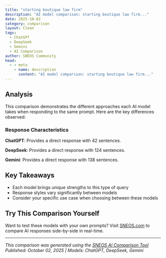 ```yaml
---
title: "starting boutique law firm"
description: "AI model comparison: starting boutique law firm..."
date: 2025-10-02
category: comparison
layout: Clean
tags:
  - ChatGPT
  - DeepSeek
  - Gemini
  - AI Comparison
author: SNEOS Community
head:
  - - meta
    - name: description
      content: "AI model comparison: starting boutique law firm..."
---
```


<ChatComparison
  title="starting boutique law firm"
  prompt="starting boutique law firm"
  :responses='{"ChatGPT": "Starting a boutique law firm can be an exciting and rewarding endeavor. Here are some key steps and considerations to help you get started:\n\n### 1. Define Your Niche and Services\n- **Specialize:** Boutique firms often focus on a specific area of law (e.g., intellectual property, family law, real estate, employment law).\n- **Target Market:** Identify the type of clients you want to serve (individuals, small businesses, startups, corporations).\n\n### 2. Create a Business Plan\n- **Mission \u0026 Vision:** Clarify your goals and the firm\u0027s core values.\n- **Services \u0026 Pricing:** Outline what services you will offer and your fee structure.\n- **Marketing Strategy:** Plan how to attract clients (networking, online presence, referrals).\n- **Financial Projections:** Estimate startup costs, ongoing expenses, and revenue projections.\n\n### 3. Legal Structure \u0026 Licensing\n- **Choose a Business Entity:** Decide whether to form an LLC, PLLC, partnership, or sole proprietorship.\n- **Register Your Firm:** File necessary paperwork with your state bar and business registration office.\n- **Obtain Licenses:** Ensure all attorneys have valid licenses to practice law in your jurisdiction.\n\n### 4. Office Setup\n- **Physical or Virtual Office:** Decide whether you will have a physical office or operate virtually.\n- **Technology:** Invest in practice management software, secure communication tools, and document management systems.\n- **Supplies \u0026 Equipment:** Acquire essential office supplies, computers, and legal research tools.\n\n### 5. Build Your Brand and Online Presence\n- **Create a Website:** Professional website detailing your expertise, services, and contact information.\n- **SEO \u0026 Content Marketing:** Publish blogs or articles demonstrating your knowledge.\n- **Social Media:** Maintain profiles on LinkedIn, Twitter, or other relevant platforms.\n- **Networking:** Join local bar associations and professional groups.\n\n### 6. Client Intake and Management\n- **Client Agreements:** Draft clear engagement letters and retainers.\n- **Billing Procedures:** Implement straightforward billing and payment systems.\n- **Confidentiality \u0026 Compliance:** Ensure data security and regulatory compliance.\n\n### 7. Financial and Administrative Management\n- **Accounting:** Set up bookkeeping and accounting processes.\n- **Banking:** Open a business bank account and consider a trust account if handling client funds.\n- **Insurance:** Obtain professional liability insurance.\n\n### 8. Grow Your Practice\n- **Referrals and Partnerships:** Build relationships with other professionals.\n- **Continuing Education:** Stay updated on legal developments.\n- **Hire Support Staff or Associates:** As demand grows, consider expanding your team.\n\n---\n\n### Additional Tips:\n- Start lean and focus on delivering exceptional client service.\n- Use technology to increase efficiency.\n- Keep overhead costs low initially.\n- Network extensively within your niche.\n\nIf you want, I can help you draft specific documents, create a business plan outline, or assist with marketing strategies. Just let me know!", "DeepSeek": "Of course. Starting a boutique law firm is an exciting and ambitious venture. It allows you to focus on a specific area of law, build a strong brand, and often achieve a better work-life balance than in a large firm.\n\nHere is a comprehensive, step-by-step guide to starting your own boutique law firm.\n\n---\n\n### **Phase 1: The Foundation (Pre-Launch Planning)**\n\nThis is the most critical phase. Rushing through it is the biggest reason new firms struggle.\n\n#### **1. Define Your Niche \u0026 Value Proposition**\n\u0022Boutique\u0022 means specialized. You cannot be everything to everyone.\n* **What is your practice area?** (e.g., Intellectual Property for tech startups, Immigration for investors, Family Law for high-net-worth individuals, Cannabis Law, Employment Law for employees).\n* **Why are you different?** What unique value do you bring? (e.g., \u0022I\u0027m a former software developer, so I understand my tech clients\u0027 needs intimately,\u0022 or \u0022We offer fixed-fee pricing for estate planning to provide cost certainty.\u0022)\n* **Who is your ideal client?** Be as specific as possible. This will guide your marketing.\n\n#### **2. Create a Solid Business Plan**\nTreat this like any other startup. Your business plan is your roadmap.\n* **Executive Summary:** A one-page overview of your firm.\n* **Services:** Detailed list of the legal services you will offer.\n* **Market Analysis:** Who are your competitors? What is the demand for your niche?\n* **Marketing \u0026 Sales Strategy:** How will you attract clients? (More on this below).\n* **Management Team:** That\u0027s you! Highlight your expertise and experience.\n* **Financial Plan:** This is crucial.\n * **Startup Costs:** Technology, office space, insurance, bar fees, marketing, etc.\n * **Operating Expenses:** Monthly costs (software, rent, utilities, etc.).\n * **Revenue Projections:** How many clients do you need to break even? To be profitable? Be realistic.\n * **Pricing Structure:** Hourly, fixed fees, retainers, contingency?\n\n#### **3. Handle the Legal \u0026 Administrative Setup**\n* **Choose a Business Structure:**\n * **Sole Proprietorship:** Simple but offers no personal liability protection (not recommended).\n * **Limited Liability Company (LLC):** Highly recommended. Protects your personal assets from business debts and lawsuits.\n * **Professional Corporation (PC):** Another common option for law firms. Consult with a CPA and lawyer to decide which is best for your situation.\n* **Name Your Firm:** Choose a name that is professional, memorable, and complies with your state bar\u0027s rules (often cannot be misleading).\n* **Obtain an EIN:** Get an Employer Identification Number from the IRS (free on their website).\n* **Open a Business Bank Account:** **Absolutely essential.** Never mix personal and business finances.\n* **Get Insured:**\n * **Professional Liability (Malpractice) Insurance:** Non-negotiable. Shop around for quotes.\n * **General Liability \u0026 Property Insurance:** Protects your office and assets.\n\n#### **4. Set Up Your Office \u0026 Technology**\n* **Location:** Will you work from home, rent a co-working space, or lease an office? Consider client meetings and your professional image.\n* **Core Technology Stack:**\n * **Computer \u0026 Security:** A reliable computer and robust cybersecurity (firewall, antivirus, encrypted communications).\n * **Practice Management Software:** The heart of your firm. **Clio, PracticePanther, and MyCase** are popular options. They handle time tracking, billing, document management, and client communication.\n * **Document Management \u0026 Storage:** A secure, cloud-based system (often part of your practice management software).\n * **Legal Research:** A subscription to **Fastcase**, **Casetext**, or **Westlaw**.\n * **Communication:** A professional business phone number (e.g., **Google Voice** or **RingCentral**) and email address (e.g., \u0060yourname@yourfirm.com\u0060).\n\n---\n\n### **Phase 2: Launch \u0026 Growth (Execution)**\n\n#### **5. Develop Your Brand \u0026 Online Presence**\n* **Professional Logo \u0026 Branding:** Invest in a good logo and consistent branding (colors, fonts).\n* **Website:** Your website is your digital storefront. It must be:\n * Professional, clean, and mobile-friendly.\n * Clear about your niche and who you help.\n * Contains valuable content (a blog, articles, guides) to demonstrate expertise.\n * Includes a clear \u0022Call to Action\u0022 (e.g., \u0022Schedule a Consultation\u0022).\n* **LinkedIn Profile:** Optimize your personal and firm LinkedIn profiles. This is a powerful tool for professional networking.\n\n#### **6. Implement Your Marketing Strategy**\n* **Networking:** This is the #1 source of work for most boutiques.\n * Join industry associations your ideal clients belong to.\n * Attend conferences and events.\n * Build relationships with other lawyers who can refer clients to you (e.g., a corporate lawyer referring an IP matter).\n* **Content Marketing:** Showcase your expertise.\n * Write blog posts on recent developments in your niche.\n * Create simple explainer videos or guides.\n * This builds trust and helps with SEO (Search Engine Optimization).\n* **Referrals:** Let your personal and professional network know you have opened your firm. Don\u0027t be shy about asking for referrals.\n\n#### **7. Master the Business of Law**\n* **Time Tracking \u0026 Billing:** Be diligent. Use your software to track every minute. Bill promptly and clearly.\n* **Financial Management:** Use accounting software like **QuickBooks Online** (which often integrates with your practice management software). Regularly review your Profit \u0026 Loss statement.\n* **Client Intake \u0026 Onboarding:** Have a clear process for new clients, including engagement letters and conflict checks.\n* **Client Service:** Outstanding service is your best marketing. Be responsive, set clear expectations, and communicate proactively.\n\n---\n\n### **Phase 3: Long-Term Success**\n\n#### **8. Manage Your Practice \u0026 Scale (If Desired)**\n* **Workflow \u0026 Processes:** Document your processes for common tasks. This ensures consistency and efficiency.\n* **Delegation:** As you grow, consider hiring a virtual or part-time assistant for administrative tasks so you can focus on billable work.\n* **Scaling:** In the future, you might hire an associate or partner with a complementary skill set.\n\n#### **9. Prioritize Work-Life Balance \u0026 Avoid Burnout**\nRunning your own firm is demanding.\n* **Set Boundaries:** Define your working hours and stick to them.\n* **Take Time Off:** You need to recharge. Schedule it.\n* **Outsource:** Don\u0027t try to do everything yourself. Hire experts for accounting, IT, or marketing if needed.\n\n### **Common Pitfalls to Avoid**\n\n1. **Undercapitalization:** Not having enough savings to cover 6\u002B months of personal and business expenses.\n2. **Being a Generalist:** A boutique thrives on specialization. Don\u0027t take any case that walks in the door if it\u0027s outside your niche.\n3. **Poor Financial Hygiene:** Mixing personal and business funds, not tracking time, or being afraid to bill what you\u0027re worth.\n4. **Isolation:** Join a bar association or a group like the **Attorney \u0026 Practice Owner\u0027s Association (APOA)** to connect with other solo/small firm owners.\n\n### **Initial Cost Estimate (Rough)**\n\n| Item | Low-End Estimate | High-End Estimate |\n| :--- | :--- | :--- |\n| LLC Formation \u0026 Filing | $150 | $500 |\n| Malpractice Insurance (1st year) | $800 | $3,000\u002B |\n| Practice Management Software | $50/mo | $150/mo |\n| Legal Research | $100/mo | $250/mo |\n| Website \u0026 Branding | $1,500 | $5,000 |\n| Office Setup (Home/Co-working) | $0 - $200/mo | $500\u002B/mo |\n| **Total Startup (First 3-6 months)** | **~$4,000 - $7,000** | **~$15,000 - $25,000\u002B** |\n\nStarting a boutique law firm is a marathon, not a sprint. With careful planning, a clear focus, and relentless execution, you can build a successful, fulfilling practice that reflects your professional goals and values. Good luck", "Gemini": "Okay, starting a boutique law firm is a challenging but potentially rewarding endeavor. Here\u0027s a breakdown of key considerations and steps:\n\n**I. Foundation \u0026 Planning:**\n\n* **1. Define Your Niche (Critical):**\n * **What specific area of law will you focus on?** This is the cornerstone of a boutique firm. Examples:\n * **High-End Litigation:** Complex commercial disputes, securities litigation, intellectual property enforcement.\n * **Transactional Law:** Mergers \u0026 Acquisitions, Real Estate, Venture Capital, Private Equity.\n * **Regulatory Compliance:** Healthcare, Environmental, Securities.\n * **Emerging Areas:** Cybersecurity, Data Privacy, Blockchain, Cannabis Law.\n * **Why this niche?** Assess market demand, your expertise, and personal interest. Do thorough market research to see if there\u0027s a need for your expertise and few firms offering the same.\n * **Target Client Profile:** Who are you trying to reach? (Individuals, small businesses, corporations, non-profits, etc.) What are their needs and pain points?\n* **2. Develop a Solid Business Plan:**\n * **Executive Summary:** Briefly outline the firm\u0027s mission, niche, goals, and key strategies.\n * **Company Description:** Detail the firm\u0027s legal services, competitive advantages, and location (physical or virtual).\n * **Market Analysis:**\n * **Industry Overview:** Trends in your chosen area of law.\n * **Competitive Analysis:** Identify existing law firms in your niche, their strengths/weaknesses, and how you\u0027ll differentiate.\n * **Target Market:** Define your ideal client, their demographics, and needs.\n * **Marketing \u0026 Sales Strategy:** How will you attract and retain clients?\n * **Management Team:** Describe the experience and expertise of the partners/founders.\n * **Financial Projections:**\n * **Start-up Costs:** Office space, technology, software, marketing, licenses, insurance.\n * **Revenue Projections:** Estimate billable hours, hourly rates, and potential revenue.\n * **Expense Budget:** Salaries, rent, marketing, legal research, insurance, etc.\n * **Cash Flow Analysis:** Project your cash inflows and outflows to ensure you can meet your financial obligations.\n * **Funding Sources:** Personal savings, loans, investors (rare for law firms), lines of credit.\n * **Operations Plan:** How will you manage the day-to-day operations of the firm?\n* **3. Choose a Legal Structure:**\n * **Sole Proprietorship:** Simple but offers no liability protection.\n * **Partnership:** Shared ownership and liability.\n * **Limited Liability Partnership (LLP):** Protects partners from the malpractice of other partners. Common for law firms.\n * **Limited Liability Company (LLC):** Offers liability protection and flexibility in taxation.\n * **Professional Corporation (PC):** Specifically designed for licensed professionals like lawyers. Requirements vary by state.\n * **Consult with an attorney and accountant** to determine the best structure for your situation.\n* **4. Secure Funding:**\n * **Personal Savings:** Most common starting point.\n * **Loans:** Small business loans, personal loans, lines of credit. Banks may be hesitant without a solid track record.\n * **Family and Friends:** Consider the potential impact on relationships.\n * **Bootstrapping:** Minimizing expenses and growing organically.\n\n**II. Setting Up the Firm:**\n\n* **5. Name and Branding:**\n * Choose a memorable and professional name.\n * Check for trademark availability and register your name.\n * Develop a logo, color scheme, and brand message.\n* **6. Location (Physical or Virtual):**\n * **Physical Office:** Consider cost, accessibility, and image. Prestige is important for some practice areas.\n * **Virtual Office:** Lower overhead, but may not be suitable for all practices. Consider a virtual address, phone answering service, and meeting rooms.\n * **Co-working Space:** Balance between cost and professionalism.\n* **7. Technology Infrastructure:**\n * **Case Management Software:** Essential for tracking cases, deadlines, and billing. Examples: Clio, MyCase, PracticePanther.\n * **Legal Research Tools:** Westlaw, LexisNexis, Bloomberg Law.\n * **Document Management System:** Securely store and manage documents.\n * **Accounting Software:** QuickBooks, Xero.\n * **CRM (Customer Relationship Management):** Manage client relationships and marketing efforts.\n * **Website and Email:** Professional website and email address are crucial.\n * **Security:** Implement robust security measures to protect client data. Encryption, firewalls, and regular backups are essential.\n* **8. Insurance:**\n * **Malpractice Insurance (Professional Liability):** Absolutely essential.\n * **General Liability Insurance:** Protects against accidents on your premises.\n * **Workers\u0027 Compensation Insurance:** If you have employees.\n * **Business Interruption Insurance:** Covers losses due to unforeseen events.\n* **9. Bank Account and Finances:**\n * Open a business bank account.\n * Establish a system for tracking income and expenses.\n * Consult with an accountant for tax planning and compliance.\n * Set up an IOLTA (Interest on Lawyer Trust Account) for client funds, as required by bar rules.\n* **10. Legal Compliance:**\n * **State Bar Requirements:** Register your firm with the state bar.\n * **Ethics Rules:** Adhere to all ethical rules governing lawyers.\n * **Data Privacy Laws:** Comply with data privacy laws like GDPR and CCPA.\n * **Employment Laws:** If you hire employees, comply with employment laws.\n\n**III. Marketing and Business Development:**\n\n* **11. Develop a Marketing Strategy:**\n * **Website:** Professional, informative, and mobile-friendly.\n * **Search Engine Optimization (SEO):** Optimize your website to rank higher in search results.\n * **Content Marketing:** Create valuable content (blog posts, articles, videos) to attract potential clients.\n * **Social Media:** Use social media to connect with potential clients and build your brand. LinkedIn is particularly important for B2B legal services.\n * **Networking:** Attend industry events, join professional organizations, and connect with other lawyers.\n * **Referral Program:** Encourage existing clients to refer new business.\n * **Online Advertising:** Google Ads, social media ads.\n * **Public Relations:** Seek opportunities to be featured in the media.\n* **12. Client Acquisition:**\n * **Free Consultations:** Offer free initial consultations to potential clients.\n * **Clear Communication:** Communicate clearly and concisely with potential clients.\n * **Build Trust:** Establish trust and rapport with potential clients.\n * **Value Proposition:** Clearly articulate the value you bring to your clients.\n* **13. Client Retention:**\n * **Excellent Client Service:** Provide exceptional service to your clients.\n * **Regular Communication:** Keep clients informed about the progress of their cases.\n * **Proactive Approach:** Anticipate client needs and provide proactive solutions.\n * **Feedback:** Solicit feedback from clients and use it to improve your services.\n\n**IV. Operations and Management:**\n\n* **14. Billing and Collections:**\n * Establish a clear billing policy.\n * Send invoices promptly.\n * Track payments and follow up on overdue invoices.\n * Consider offering payment plans.\n* **15. Human Resources:**\n * **Hiring:** Develop a hiring process that attracts and retains top talent.\n * **Training:** Provide ongoing training and development opportunities for your employees.\n * **Compensation and Benefits:** Offer competitive compensation and benefits packages.\n * **Performance Management:** Establish a performance management system to track employee performance.\n* **16. Financial Management:**\n * Track your finances closely.\n * Develop a budget and stick to it.\n * Consult with an accountant regularly.\n * Prepare for taxes.\n* **17. Risk Management:**\n * Identify potential risks and develop strategies to mitigate them.\n * Maintain adequate insurance coverage.\n * Implement strong internal controls.\n\n**Key Considerations for Success:**\n\n* **Expertise:** You must be a recognized expert (or become one quickly) in your chosen niche. This is critical to attracting high-paying clients.\n* **Networking:** Building relationships with other lawyers, potential clients, and referral sources is essential.\n* **Marketing:** You must be proactive in marketing your firm and building your brand. Don\u0027t rely solely on word-of-mouth.\n* **Client Service:** Provide exceptional client service to build a loyal client base.\n* **Technology:** Leverage technology to improve efficiency and client communication.\n* **Financial Discipline:** Manage your finances carefully and avoid overspending.\n* **Adaptability:** Be prepared to adapt to changing market conditions.\n* **Ethical Conduct:** Maintain the highest ethical standards.\n* **Work-Life Balance:** Law firms are notorious for long hours. Strive for a healthy work-life balance.\n\n**Important Legal Caveats:**\n\n* **State Bar Rules:** Always consult and comply with the rules and regulations of your state\u0027s bar association regarding law firm formation, advertising, and ethical conduct.\n* **Conflicts of Interest:** Establish a robust system for identifying and resolving conflicts of interest.\n* **Confidentiality:** Maintain strict client confidentiality.\n\n**In summary, starting a boutique law firm requires careful planning, execution, and ongoing management. By focusing on a niche, providing exceptional service, and building a strong brand, you can increase your chances of success.**\n"}' 
  published-date="01:17"
/>

## Analysis

This comparison demonstrates the different approaches each AI model takes when responding to the same prompt. Here are the key differences observed:

### Response Characteristics

**ChatGPT**: Provides a direct response with 42 sentences. 

**DeepSeek**: Provides a direct response with 124 sentences. 

**Gemini**: Provides a direct response with 138 sentences. 

## Key Takeaways

- Each model brings unique strengths to this type of query
- Response styles vary significantly between models
- Consider your specific use case when choosing between these models

## Try This Comparison Yourself

Want to test these models with your own prompts? Visit [SNEOS.com](https://sneos.com) to compare AI responses side-by-side in real-time.

---

*This comparison was generated using the [SNEOS AI Comparison Tool](https://sneos.com)*
*Published: October 02, 2025 | Models: ChatGPT, DeepSeek, Gemini*
